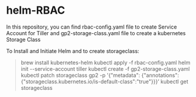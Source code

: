 # helm-RBAC

In this repository, you can find rbac-config.yaml file to create Service Account for Tiller and gp2-storage-class.yaml file to create a kubernetes Storage Class

To Install and Initiate Helm and to create storageclass:
> brew install kubernetes-helm 
> kubectl apply -f rbac-config.yaml
> helm init --service-account tiller
> kubectl create -f gp2-storage-class.yaml
> kubectl patch storageclass gp2 -p '{"metadata": {"annotations":{"storageclass.kubernetes.io/is-default-class":"true"}}}’
> kubectl get storageclass


